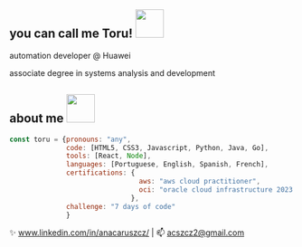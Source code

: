 <h2>you can call me Toru! <img src=https://media0.giphy.com/media/v1.Y2lkPTc5MGI3NjExdHJ0M2MzM3ZiamlyNzl2aTQ5MDQyd25iOXNwY2RxOHE3NWl3cDJkYiZlcD12MV9pbnRlcm5hbF9naWZfYnlfaWQmY3Q9cw/1yjLtavDnVGaMUdL43/giphy.gif width="50"/></h2>

<p>automation developer @ Huawei</p>
<p>associate degree in systems analysis and development</p>

## about me <img src="https://media2.giphy.com/media/v1.Y2lkPTc5MGI3NjExZnhvd3drbWdudmQ1YnYyZ2pydGVhcnl1MTk4OHdmejB3ZzN5ZmRuaCZlcD12MV9pbnRlcm5hbF9naWZfYnlfaWQmY3Q9cw/1xEV1nYhC9zS8k0wF6/giphy.gif" width="50"/> 
```javascript
const toru = {pronouns: "any",
              code: [HTML5, CSS3, Javascript, Python, Java, Go],
              tools: [React, Node],
              languages: [Portuguese, English, Spanish, French],
              certifications: {
                                aws: "aws cloud practitioner",
                                oci: "oracle cloud infrastructure 2023 foundations associate"
                              },
              challenge: "7 days of code"
              }
```

✨ www.linkedin.com/in/anacaruszcz/ | 📫 acszcz2@gmail.com

